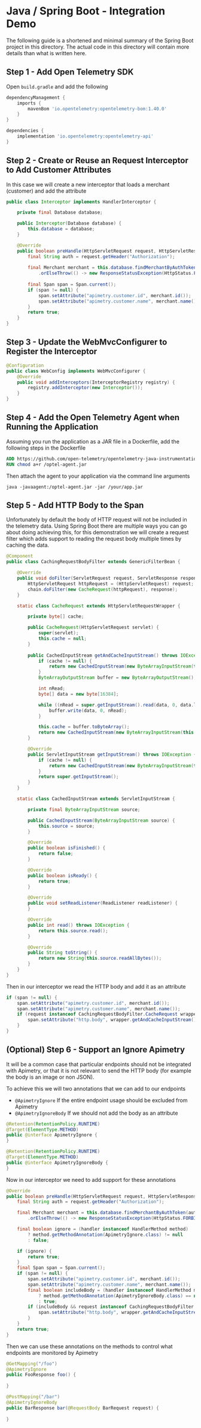 # Java / Spring Boot - Integration Demo
The following guide is a shortened and minimal summary of the Spring Boot project in this directory. The actual code in this
directory will contain more details than what is written here.

## Step 1 - Add Open Telemetry SDK
Open `build.gradle` and add the following
```groovy
dependencyManagement {
    imports {
        mavenBom 'io.opentelemetry:opentelemetry-bom:1.40.0'
    }
}

dependencies {
    implementation 'io.opentelemetry:opentelemetry-api'
}
```

## Step 2 - Create or Reuse an Request Interceptor to Add Customer Attributes
In this case we will create a new interceptor that loads a merchant (customer) and add the attribute
```java
public class Interceptor implements HandlerInterceptor {

    private final Database database;

    public Interceptor(Database database) {
        this.database = database;
    }

    @Override
    public boolean preHandle(HttpServletRequest request, HttpServletResponse response, Object handler) throws Exception {
        final String auth = request.getHeader("Authorization");
       
        final Merchant merchant = this.database.findMerchantByAuthToken(auth)
            .orElseThrow(() -> new ResponseStatusException(HttpStatus.FORBIDDEN));
        
        final Span span = Span.current();
        if (span != null) {
            span.setAttribute("apimetry.customer.id", merchant.id());
            span.setAttribute("apimetry.customer.name", merchant.name());
        }
        return true;
    }
}
```

## Step 3 - Update the WebMvcConfigurer to Register the Interceptor
```java
@Configuration
public class WebConfig implements WebMvcConfigurer {
    @Override
    public void addInterceptors(InterceptorRegistry registry) {
        registry.addInterceptor(new Interceptor());
    }
}
```

## Step 4 - Add the Open Telemetry Agent when Running the Application
Assuming you run the application as a JAR file in a Dockerfile, add the following steps in the Dockerfile
```Dockerfile
ADD https://github.com/open-telemetry/opentelemetry-java-instrumentation/releases/download/v2.10.0/opentelemetry-javaagent.jar /optel-agent.jar
RUN chmod a+r /optel-agent.jar
```
Then attach the agent to your application via the command line arguments
```
java -javaagent:/optel-agent.jar -jar /your/app.jar
```

## Step 5 - Add HTTP Body to the Span
Unfortunately by default the body of HTTP request will not be included in the telemetry data. Using Spring Boot
there are multiple ways you can go about doing achieving this, for this demonstration we will create a request filter
which adds support to reading the request body multiple times by caching the data.
```java
@Component
public class CachingRequestBodyFilter extends GenericFilterBean {

    @Override
    public void doFilter(ServletRequest request, ServletResponse response, FilterChain chain) throws IOException, ServletException {
        HttpServletRequest httpRequest = (HttpServletRequest) request;
        chain.doFilter(new CacheRequest(httpRequest), response);
    }

    static class CacheRequest extends HttpServletRequestWrapper {

        private byte[] cache;

        public CacheRequest(HttpServletRequest servlet) {
            super(servlet);
            this.cache = null;
        }
        
        public CachedInputStream getAndCacheInputStream() throws IOException {
            if (cache != null) {
                return new CachedInputStream(new ByteArrayInputStream(this.cache));
            }
            ByteArrayOutputStream buffer = new ByteArrayOutputStream();

            int nRead;
            byte[] data = new byte[16384];

            while ((nRead = super.getInputStream().read(data, 0, data.length)) != -1) {
                buffer.write(data, 0, nRead);
            }

            this.cache = buffer.toByteArray();
            return new CachedInputStream(new ByteArrayInputStream(this.cache));
        }

        @Override
        public ServletInputStream getInputStream() throws IOException {
            if (cache != null) {
                return new CachedInputStream(new ByteArrayInputStream(this.cache));
            }
            return super.getInputStream();
        }
    }

    static class CachedInputStream extends ServletInputStream {

        private final ByteArrayInputStream source;

        public CachedInputStream(ByteArrayInputStream source) {
            this.source = source;
        }

        @Override
        public boolean isFinished() {
            return false;
        }

        @Override
        public boolean isReady() {
            return true;
        }

        @Override
        public void setReadListener(ReadListener readListener) {
        }

        @Override
        public int read() throws IOException {
            return this.source.read();
        }

        @Override
        public String toString() {
            return new String(this.source.readAllBytes());
        }
    }
}
```
Then in our interceptor we read the HTTP body and add it as an attribute
```java
if (span != null) {
    span.setAttribute("apimetry.customer.id", merchant.id());
    span.setAttribute("apimetry.customer.name", merchant.name());
    if (request instanceof CachingRequestBodyFilter.CacheRequest wrapper) {
        span.setAttribute("http.body", wrapper.getAndCacheInputStream().toString());
    }
}
```
## (Optional) Step 6 - Support an Ignore Apimetry
It will be a common case that particular endpoints should not be integrated with Apimetry, or that it is not relevant
to send the HTTP body (for example the body is an image or non JSON).

To achieve this we will two annotations that we can add to our endpoints
- `@ApimetryIgnore` If the entire endpoint usage should be excluded from Apimetry
- `@ApimetryIgnoreBody` If we should not add the body as an attribute

```java
@Retention(RetentionPolicy.RUNTIME)
@Target(ElementType.METHOD)
public @interface ApimetryIgnore {
}
```

```java
@Retention(RetentionPolicy.RUNTIME)
@Target(ElementType.METHOD)
public @interface ApimetryIgnoreBody {
}
```

Now in our interceptor we need to add support for these annotations
```java
@Override
public boolean preHandle(HttpServletRequest request, HttpServletResponse response, Object handler) throws Exception {
    final String auth = request.getHeader("Authorization");

    final Merchant merchant = this.database.findMerchantByAuthToken(auth)
        .orElseThrow(() -> new ResponseStatusException(HttpStatus.FORBIDDEN));

    final boolean ignore = (handler instanceof HandlerMethod method)
        ? method.getMethodAnnotation(ApimetryIgnore.class) != null
        : false;

    if (ignore) {
        return true;
    }
    final Span span = Span.current();
    if (span != null) {
        span.setAttribute("apimetry.customer.id", merchant.id());
        span.setAttribute("apimetry.customer.name", merchant.name());
        final boolean includeBody = (handler instanceof HandlerMethod method)
            ? method.getMethodAnnotation(ApimetryIgnoreBody.class) == null
            : true;
        if (includeBody && request instanceof CachingRequestBodyFilter.CacheRequest wrapper) {
            span.setAttribute("http.body", wrapper.getAndCacheInputStream().toString());
        }
    }
    return true;
}
```

Then we can use these annotations on the methods to control what endpoints are monitored by Apimetry
```java
@GetMapping("/foo")
@ApimetryIgnore
public FooResponse foo() {
    
}

@PostMapping("/bar")
@ApimetryIgnoreBody
public BarResponse bar(@RequestBody BarRequest request) {
    
}
```
